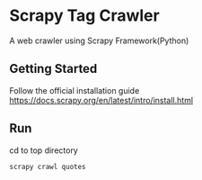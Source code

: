 # Scrapy Tag Crawler

A web crawler using Scrapy Framework(Python)

## Getting Started

Follow the official installation guide
https://docs.scrapy.org/en/latest/intro/install.html

## Run
cd to top directory
```
scrapy crawl quotes
```

